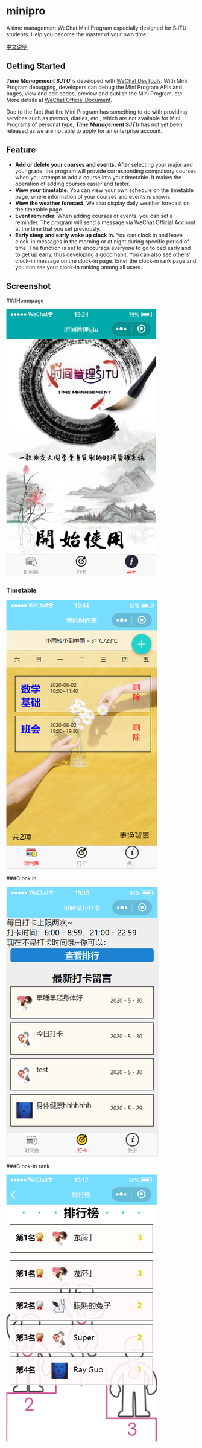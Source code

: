 # minipro

A time management WeChat Mini Program especially designed for SJTU students. Help you become the master of your own time!

[中文说明](https://github.com/sjtu-time-management/minipro/blob/master/README_zh_CN.md)

## Getting Started

***Time Management SJTU*** is developed with [WeChat DevTools](https://developers.weixin.qq.com/miniprogram/en/dev/devtools/download.html). With Mini Program debugging, developers can debug the Mini Program APIs and pages, view and edit codes, preview and publish the Mini Program, etc. More details at [WeChat Official Document](https://developers.weixin.qq.com/miniprogram/en/dev/framework/).

Due to the fact that the Mini Program has something to do with providing services such as memos, diaries, etc., which are not available for Mini Programs of personal type, ***Time Management SJTU*** has not yet been released as we are not able to apply for an enterprise account.

## Feature

- **Add or delete your courses and events.** After selecting your major and your grade, the program will provide corresponding compulsory courses when you attempt to add a course into your timetable. It makes the operation of adding courses easier and faster.
- **View your timetable.** You can view your own schedule on the timetable page, where information of your courses and events is shown.
- **View the weather forecast.** We also display daily weather forecast on the timetable page.
- **Event reminder.** When adding courses or events, you can set a reminder. The program will send a message via WeChat Official Account at the time that you set previously.
- **Early sleep and early wake up clock in.** You can clock in and leave clock-in messages in the morning or at night during specific period of time. The function is set to encourage everyone to go to bed early and to get up early, thus developing a good habit. You can also see others’ clock-in message on the clock-in page. Enter the clock-in rank page and you can see your clock-in ranking among all users.


## Screenshot

###Homepage

![image](https://github.com/sjtu-time-management/minipro/blob/master/screenshot/homepage.png)

### Timetable

![image](https://github.com/sjtu-time-management/minipro/blob/master/screenshot/timetable.png)

###Clock in

![image](https://github.com/sjtu-time-management/minipro/blob/master/screenshot/clockin.png)

###Clock-in rank

![image](https://github.com/sjtu-time-management/minipro/blob/master/screenshot/rank.png)